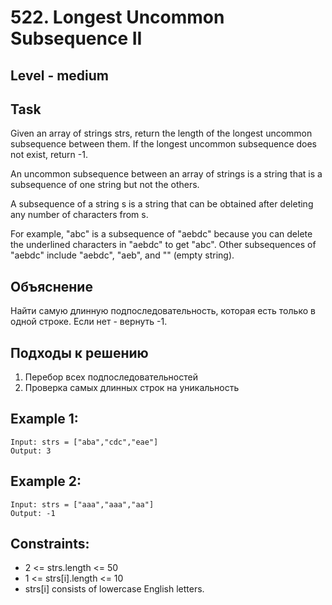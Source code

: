 # 522. Longest Uncommon Subsequence II


## Level - medium


## Task
Given an array of strings strs, return the length of the longest uncommon subsequence between them. 
If the longest uncommon subsequence does not exist, return -1.

An uncommon subsequence between an array of strings is a string that is a subsequence of one string but not the others.

A subsequence of a string s is a string that can be obtained after deleting any number of characters from s.

For example, "abc" is a subsequence of "aebdc" because you can delete the underlined characters in "aebdc" to get "abc". 
Other subsequences of "aebdc" include "aebdc", "aeb", and "" (empty string).


## Объяснение
Найти самую длинную подпоследовательность, которая есть только в одной строке. Если нет - вернуть -1.

## Подходы к решению
1. Перебор всех подпоследовательностей
2. Проверка самых длинных строк на уникальность



## Example 1:
```
Input: strs = ["aba","cdc","eae"]
Output: 3
```


## Example 2:
```
Input: strs = ["aaa","aaa","aa"]
Output: -1
```


## Constraints:
- 2 <= strs.length <= 50
- 1 <= strs[i].length <= 10
- strs[i] consists of lowercase English letters.